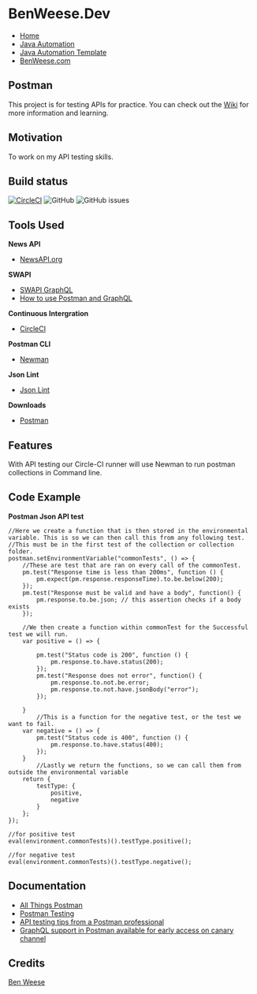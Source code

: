 # BenWeese.Dev
- [Home](https://benweese.dev)
- [Java Automation](https://benweese.dev/Java_Automation/)
- [Java Automation Template](https://benweese.dev/Java_Automation_Template/)
- [BenWeese.com](https://benweese.com)

## Postman
This project is for testing APIs for practice. You can check out the [Wiki](https://github.com/benweese/Postman/wiki) for more information and learning.

## Motivation
To work on my API testing skills.

## Build status
[![CircleCI](https://circleci.com/gh/benweese/Postman/tree/master.svg?style=shield)](https://circleci.com/gh/benweese/Postman/tree/master) ![GitHub](https://img.shields.io/github/license/benweese/Postman.svg) ![GitHub issues](https://img.shields.io/github/issues-raw/benweese/Postman.svg) 

## Tools Used
<b>News API</b>
- [NewsAPI.org](https://newsapi.org/)

<b>SWAPI</b>
- [SWAPI GraphQL](https://swapi.apis.guru/)
- [How to use Postman and GraphQL](https://www.codetraveler.io/2019/01/12/how-to-use-postman-with-a-graphql-api/)

<b>Continuous Intergration</b>
- [CircleCI](https://circleci.com/)

<b>Postman CLI</b>
- [Newman](https://hub.docker.com/r/postman/newman/)

<b>Json Lint</b>
- [Json Lint](https://jsonlint.com/)

<b>Downloads</b>
- [Postman](https://www.getpostman.com/apps)

## Features
With API testing our Circle-CI runner will use Newman to run postman collections in Command line.

## Code Example

<b>Postman Json API test</b>
```
//Here we create a function that is then stored in the environmental variable. This is so we can then call this from any following test.
//This must be in the first test of the collection or collection folder.
postman.setEnvironmentVariable("commonTests", () => {
    //These are test that are ran on every call of the commonTest.
    pm.test("Response time is less than 200ms", function () {
        pm.expect(pm.response.responseTime).to.be.below(200);
    });
    pm.test("Response must be valid and have a body", function() {
        pm.response.to.be.json; // this assertion checks if a body  exists
    });
    
    //We then create a function within commonTest for the Successful test we will run.
    var positive = () => {
            
        pm.test("Status code is 200", function () {
            pm.response.to.have.status(200);
        });
        pm.test("Response does not error", function() {
            pm.response.to.not.be.error;
            pm.response.to.not.have.jsonBody("error");
        });
        
    }
        //This is a function for the negative test, or the test we want to fail.
    var negative = () => {
        pm.test("Status code is 400", function () {
            pm.response.to.have.status(400);
        });
    }
        //Lastly we return the functions, so we can call them from outside the environmental variable
    return {
        testType: {
            positive,
            negative
        }
    };
});

//for positive test
eval(environment.commonTests)().testType.positive();
 
//for negative test
eval(environment.commonTests)().testType.negative();
```

## Documentation
- [All Things Postman](https://github.com/DannyDainton/All-Things-Postman/)
- [Postman Testing](https://learning.getpostman.com/docs/postman/scripts/test_scripts/)
- [API testing tips from a Postman professional](https://blog.getpostman.com/2017/07/28/api-testing-tips-from-a-postman-professional/)
- [GraphQL support in Postman available for early access on canary channel](https://community.getpostman.com/t/graphql-support-in-postman-available-for-early-access-on-canary-channel/5524/3)

## Credits
[Ben Weese](https://benweese.dev/)
